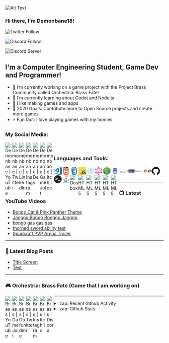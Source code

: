 ![Alt Text](https://coverfiles.alphacoders.com/737/73706.jpg)
### Hi there, I'm Demonbane18! 
![Twitter Follow](https://img.shields.io/twitter/follow/fusheenN?style=social)

![Discord Follow](https://img.shields.io/github/followers/Demonbane18?style=social)

![Discord Server](https://img.shields.io/discord/737766475716100127?label=Project%20Brass%20Fan%20Club&logo=Discord&style=social)
## I'm a Computer Engineering Student, Game Dev and Programmer!
- 🔭 I’m currently working on a game project with the Project Brass Community called Orchestria: Brass Fate!
- 🌱 I’m currently learning about Godot and Node js
- 👯 I like making games and apps
- 🥅 2020 Goals: Contribute more to Open Source projects and create more games
- ⚡ Fun fact: I love playing games with my homies

### My Social Media:

[<img align="left" alt="Demonbane | YouTube" width="22px" src="https://cdn.jsdelivr.net/npm/simple-icons@v3/icons/youtube.svg" />][youtube]
[<img align="left" alt="Demonbane | Twitter" width="22px" src="https://cdn.jsdelivr.net/npm/simple-icons@v3/icons/twitter.svg" />][twitter]
[<img align="left" alt="Demonbane | LinkedIn" width="22px" src="https://cdn.jsdelivr.net/npm/simple-icons@v3/icons/linkedin.svg" />][linkedin]
[<img align="left" alt="Demonbane | Instagram" width="22px" src="https://cdn.jsdelivr.net/npm/simple-icons@v3/icons/instagram.svg" />][instagram]
[<img align="left" alt="Demonbane | Dev" width="22px" src="https://d2fltix0v2e0sb.cloudfront.net/dev-badge.svg" />][dev]
[<img align="left" alt="Demonbane | GameJolt" width="22px" src=https://d23wybgr07mqxm.cloudfront.net/wp-content/uploads/2017/01/25225716/Game-Jolt.png />][gamejolt]
[<img align="left" alt="Demonbane | Itch,ioe" width="22px" src="https://cdn.jsdelivr.net/npm/simple-icons@v3/icons/itch-dot-io.svg" />][itch.io]


<br />

### Languages and Tools:

[<img align="left" alt="Visual Studio Code" width="26px" src="https://raw.githubusercontent.com/github/explore/80688e429a7d4ef2fca1e82350fe8e3517d3494d/topics/visual-studio-code/visual-studio-code.png" />][webdevplaylist]
[<img align="left" alt="HTML5" width="26px" src="https://raw.githubusercontent.com/github/explore/80688e429a7d4ef2fca1e82350fe8e3517d3494d/topics/html/html.png" />][webdevplaylist]
[<img align="left" alt="CSS3" width="26px" src="https://raw.githubusercontent.com/github/explore/80688e429a7d4ef2fca1e82350fe8e3517d3494d/topics/css/css.png" />][cssplaylist]
[<img align="left" alt="JavaScript" width="26px" src="https://raw.githubusercontent.com/github/explore/80688e429a7d4ef2fca1e82350fe8e3517d3494d/topics/javascript/javascript.png" />][jsplaylist]
[<img align="left" alt="React" width="26px" src="https://raw.githubusercontent.com/github/explore/80688e429a7d4ef2fca1e82350fe8e3517d3494d/topics/react/react.png" />][reactplaylist]
[<img align="left" alt="GraphQL" width="26px" src="https://raw.githubusercontent.com/github/explore/80688e429a7d4ef2fca1e82350fe8e3517d3494d/topics/graphql/graphql.png" />][webdevplaylist]
[<img align="left" alt="Node.js" width="26px" src="https://raw.githubusercontent.com/github/explore/80688e429a7d4ef2fca1e82350fe8e3517d3494d/topics/nodejs/nodejs.png" />][webdevplaylist]
[<img align="left" alt="SQL" width="26px" src="https://raw.githubusercontent.com/github/explore/80688e429a7d4ef2fca1e82350fe8e3517d3494d/topics/sql/sql.png" />][webdevplaylist]
[<img align="left" alt="MySQL" width="26px" src="https://raw.githubusercontent.com/github/explore/80688e429a7d4ef2fca1e82350fe8e3517d3494d/topics/mysql/mysql.png" />][webdevplaylist]
[<img align="left" alt="Php" width="26px" src="https://raw.githubusercontent.com/github/explore/ccc16358ac4530c6a69b1b80c7223cd2744dea83/topics/php/php.png" />][webdevplaylist]
[<img align="left" alt="MongoDB" width="26px" src="https://raw.githubusercontent.com/github/explore/80688e429a7d4ef2fca1e82350fe8e3517d3494d/topics/mongodb/mongodb.png" />][webdevplaylist]
[<img align="left" alt="Git" width="26px" src="https://raw.githubusercontent.com/github/explore/80688e429a7d4ef2fca1e82350fe8e3517d3494d/topics/git/git.png" />][webdevplaylist]
[<img align="left" alt="GitHub" width="26px" src="https://raw.githubusercontent.com/github/explore/78df643247d429f6cc873026c0622819ad797942/topics/github/github.png" />][webdevplaylist]
[<img align="left" alt="HTML5" width="26px" src="https://raw.githubusercontent.com/github/explore/80688e429a7d4ef2fca1e82350fe8e3517d3494d/topics/terminal/terminal.png" />][webdevplaylist]
[<img align="left" alt="Java" width="26px" src="https://raw.githubusercontent.com/github/explore/80688e429a7d4ef2fca1e82350fe8e3517d3494d/topics/java/java.png" />][java]
[<img align="left" alt="Dosbox" width="26px" src="https://www.slashcoding.com/wp-content/uploads/2013/09/DOSBox_logo.gif" />][dosbox]
[<img align="left" alt="HTML5" width="26px" src="https://upload.wikimedia.org/wikipedia/commons/6/6a/Godot_icon.svg" />][godot]
[<img align="left" alt="HTML5" width="26px" src="https://seeklogo.com/images/U/unity-logo-988A22E703-seeklogo.com.png" />][unity]
[<img align="left" alt="HTML5" width="26px" src="https://w7.pngwing.com/pngs/802/382/png-transparent-gamemaker-studio-gamemaker-studio-video-game-game-maker-language-game-engine-games-game-angle-text.png" />][gamemaker]
[<img align="left" alt="HTML5" width="26px" src="https://aileenrt.files.wordpress.com/2017/03/mv-logo.png?w=193" />][rpgmaker]
[<img align="left" alt="HTML5" width="26px" src="https://encrypted-tbn0.gstatic.com/images?q=tbn%3AANd9GcRRGyDQnMh26sWOaiiSwaS2fj8NSpd4FuaTjQ&usqp=CAU" />][rpgmaker]
<br />
<br />

---

### 📺 Latest YouTube Videos
<!-- YOUTUBE:START -->
- [Bongo Cat & Pink Panther Theme](https://www.youtube.com/watch?v=wQydW7tGxVc)
- [Janggo Bongo Bonggo Janggo](https://www.youtube.com/watch?v=FcPHClo97hA)
- [bongo gas gas gas](https://www.youtube.com/watch?v=bS8yxsOAiO8)
- [thorned sword ability test](https://www.youtube.com/watch?v=SgejerzLd7k)
- [Spudcraft PVP Arena Trailer](https://www.youtube.com/watch?v=GxrJhuOWOQQ)
<!-- YOUTUBE:END -->
---

### 📕 Latest Blog Posts
<!-- BLOG-POST-LIST:START -->
- [Title Screen](https://dev.to/fusheenn/title-screen-2d0j)
- [Test](https://dev.to/fusheenn/test-3pbk)
<!-- BLOG-POST-LIST:END -->

---
### 🎮 Orchestria: Brass Fate (Game that I am working on)
<!-- Orchestria:START -->
[<img align="left" alt="Brass | YouTube" width="22px" src="https://cdn.jsdelivr.net/npm/simple-icons@v3/icons/youtube.svg" />][youtubeb]
[<img align="left" alt="Brass | GameJolt" width="22px" src=https://d23wybgr07mqxm.cloudfront.net/wp-content/uploads/2017/01/25225716/Game-Jolt.png />][gamejoltb]
[<img align="left" alt="Brass | Gofundme" width="22px" src="https://cdn.jsdelivr.net/npm/simple-icons@v3/icons/gofundme.svg" />][gofundme]
[<img align="left" alt="Brass | Twitter" width="22px" src="https://cdn.jsdelivr.net/npm/simple-icons@v3/icons/twitter.svg" />][twitterb]
[<img align="left" alt="Brass | Instagram" width="22px" src="https://cdn.jsdelivr.net/npm/simple-icons@v3/icons/instagram.svg" />][instagramb]
[<img align="left" alt="Brass | Itch.io" width="22px" src="https://cdn.jsdelivr.net/npm/simple-icons@v3/icons/itch-dot-io.svg" />][itch.iob]
[<img align="left" alt="Brass | Discord" width="22px" src="https://cdn.jsdelivr.net/npm/simple-icons@v3/icons/discord.svg" />][discordb]
<!-- Orchestria:END -->

---

<details>
  <summary>:zap: Recent Github Activity</summary>
  
<!--START_SECTION:activity-->
1. 🗣 Commented on [#249](https://github.com//abhisheknaiidu/awesome-github-profile-readme/issues/249) in [abhisheknaiidu/awesome-github-profile-readme](https://github.com//abhisheknaiidu/awesome-github-profile-readme)
2. 🗣 Commented on [#249](https://github.com//abhisheknaiidu/awesome-github-profile-readme/issues/249) in [abhisheknaiidu/awesome-github-profile-readme](https://github.com//abhisheknaiidu/awesome-github-profile-readme)
3. 💪 Opened PR [#249](https://github.com//abhisheknaiidu/awesome-github-profile-readme/pull/249) in [abhisheknaiidu/awesome-github-profile-readme](https://github.com//abhisheknaiidu/awesome-github-profile-readme)
4. ❗️ Closed issue [#9](https://github.com//jamesgeorge007/github-activity-readme/issues/9) in [jamesgeorge007/github-activity-readme](https://github.com//jamesgeorge007/github-activity-readme)
5. 🗣 Commented on [#9](https://github.com//jamesgeorge007/github-activity-readme/issues/9) in [jamesgeorge007/github-activity-readme](https://github.com//jamesgeorge007/github-activity-readme)
<!--END_SECTION:activity-->

</details>
<details>
  <summary>:zap: Github Stats</summary>

  <img align="left" alt="codeSTACKr's Github Stats" src="https://github-readme-stats.codestackr.vercel.app/api?username=Demonbane18&show_icons=true&hide_border=true" />

[![Top Langs](https://github-readme-stats.vercel.app/api/top-langs/?username=Demonbane18)](https://github.com/Demonbane18/github-readme-stats)

</details>



[gamejolt]: https://gamejolt.com/@Demonbane
[discordb]: https://discord.gg/Daya8r
[gamejoltb]:https://gamejolt.com/games/OrchestraTheBrassFate/516526
[twitterb]: https://twitter.com/BrassFate
[gofundme]: https://gf.me/u/yjvcdc
[youtubeb]: https://www.youtube.com/channel/UCeAmXw-Awq4jTC8uA4-p7hw
[itch.iob]: https://theynamiteteam.itch.io/
[instagramb]: https://www.instagram.com/orchestra_the_brass_fate/
[dosbox]: https://www.dosbox.com/
[java]: https://www.java.com/en/
[itch.io]: https://demonbane18.itch.io/
[dev]: https://dev.to/fusheenn
[twitter]: https://twitter.com/fusheenn
[youtube]: https://www.youtube.com/channel/UCcFTwnaXbygmGxIuTZsdcQw
[instagram]: https://www.instagram.com/demonbane18/?hl=en
[linkedin]: https://www.linkedin.com/in/john-paul-fusin-35846714a/
[webdevplaylist]: https://www.youtube.com/playlist?list=PLkwxH9e_vrAJ0WbEsFA9W3I1W-g_BTsbt
[jsplaylist]: https://www.youtube.com/playlist?list=PLkwxH9e_vrALRJKu7wfXby3MKeflhTu6B
[cssplaylist]: https://www.youtube.com/playlist?list=PLkwxH9e_vrALSdvZuEh6gqQdmDoDIoqz4
[reactplaylist]: https://www.youtube.com/playlist?list=PLkwxH9e_vrAK4TdffpxKY3QGyHCpxFcQ0
[godot]: https://godotengine.org/
[unity]: https://unity.com/
[gamemaker]: https://www.yoyogames.com/gamemaker
[rpgmaker]: https://www.rpgmakerweb.com/
